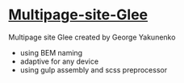 # [Multipage-site-Glee](https://georgeyakunenko.github.io/Multipage-site-Glee/)
Multipage site Glee created by George Yakunenko
- using BEM naming
- adaptive for any device
- using gulp assembly and scss preprocessor
